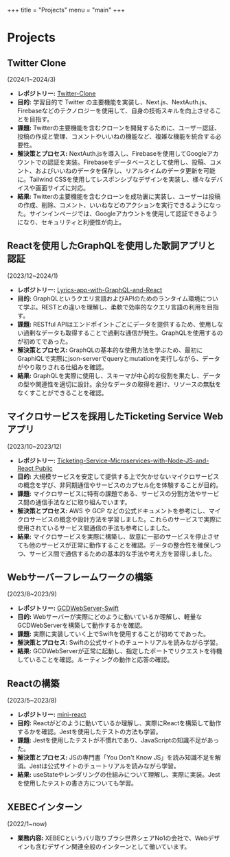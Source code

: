 +++
title = "Projects"
menu = "main"
+++

# Projects

## Twitter Clone
(2024/1~2024/3)
- **レポジトリー:** [Twitter-Clone](https://github.com/eightsuzuki/Twitter-Clone/commits/main/)
- **目的:** 学習目的で Twitter の主要機能を実装し、Next.js、NextAuth.js、Firebaseなどのテクノロジーを使用して、自身の技術スキルを向上させることを目指す。
- **課題:** Twitterの主要機能を含むクローンを開発するために、ユーザー認証、投稿の作成と管理、コメントやいいねの機能など、複雑な機能を統合する必要性。
- **解決策とプロセス:** NextAuth.jsを導入し、Firebaseを使用してGoogleアカウントでの認証を実装。Firebaseをデータベースとして使用し、投稿、コメント、およびいいねのデータを保存し、リアルタイムのデータ更新を可能に。Tailwind CSSを使用してレスポンシブなデザインを実装し、様々なデバイスや画面サイズに対応。
- **結果:** Twitterの主要機能を含むクローンを成功裏に実装し、ユーザーは投稿の作成、削除、コメント、いいねなどのアクションを実行できるようになった。サインインページでは、Googleアカウントを使用して認証できるようになり、セキュリティと利便性が向上。

## Reactを使用したGraphQLを使用した歌詞アプリと認証
(2023/12~2024/1)
- **レポジトリー:** [Lyrics-app-with-GraphQL-and-React](https://github.com/eightsuzuki/Lyrics-app-with-GraphQL-and-React)
- **目的:** GraphQLというクエリ言語およびAPIのためのランタイム環境について学ぶ。RESTとの違いを理解し、柔軟で効率的なクエリ言語の利用を目指す。
- **課題:** RESTful APIはエンドポイントごとにデータを提供するため、使用しない過剰なデータも取得することで過剰な通信が発生。GraphQLを使用するのが初めてであった。
- **解決策とプロセス:** GraphQLの基本的な使用方法を学ぶため、最初にGraphiQLで実際にjson-serverでqueryとmutationを実行しながら、データがやり取りされる仕組みを確認。
- **結果:** GraphQLを実際に使用し、スキーマが中心的な役割を果たし、データの型や関連性を適切に設計。余分なデータの取得を避け、リソースの無駄をなくすことができることを確認。

## マイクロサービスを採用したTicketing Service Webアプリ
(2023/10~2023/12)
- **レポジトリー:** [Ticketing-Service-Microservices-with-Node-JS-and-React
Public](https://github.com/eightsuzuki/Ticketing-Service-Microservices-with-Node-JS-and-React)
- **目的:** 大規模サービスを安定して提供する上で欠かせないマイクロサービスの概念を学び、非同期通信やサービスのカプセル化を体験することが目的。
- **課題:** マイクロサービスに特有の課題である、サービスの分割方法やサービス間の通信手法などに取り組んでいます。
- **解決策とプロセス:** AWS や GCP などの公式ドキュメントを参考にし、マイクロサービスの概念や設計方法を学習しました。これらのサービスで実際に使用されているサービス間通信の手法も参考にしました。
- **結果:** マイクロサービスを実際に構築し、故意に一部のサービスを停止させても他のサービスが正常に動作することを確認。データの整合性を確保しつつ、サービス間で通信するための基本的な手法や考え方を習得しました。

## Webサーバーフレームワークの構築
(2023/8~2023/9)
- **レポジトリー:** [GCDWebServer-Swift](https://github.com/eightsuzuki/GCDWebServer-Swift)
- **目的:** Webサーバーが実際にどのように動いているか理解し、軽量なGCDWebServerを構築して動作するかを確認。
- **課題:** 実際に実装していく上でSwiftを使用することが初めてであった。
- **解決策とプロセス:** Swiftの公式サイトのチュートリアルを読みながら学習。
- **結果:** GCDWebServerが正常に起動し、指定したポートでリクエストを待機していることを確認。ルーティングの動作と応答の確認。

## Reactの構築
(2023/5~2023/8)
- **レポジトリー:** [mini-react](https://github.com/eightsuzuki/mini-react)
- **目的:** Reactがどのように動いているか理解し、実際にReactを構築して動作するかを確認。Jestを使用したテストの方法も学習。
- **課題:** Jestを使用したテストが不慣れであり、JavaScriptの知識不足があった。
- **解決策とプロセス:** JSの専門書「You Don't Know JS」を読み知識不足を解消。Jestは公式サイトのチュートリアルを読みながら学習。
- **結果:** useStateやレンダリングの仕組みについて理解し、実際に実装。Jestを使用したテストの書き方についても学習。

## XEBECインターン
(2022/1~now)
- **業務内容:** XEBECというバリ取りブラシ世界シェアNo1の会社で、Webデザインも含むデザイン関連全般のインターンとして働いています。